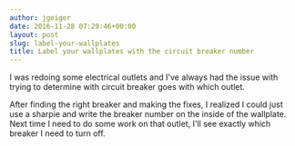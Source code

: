 ```yaml
---
author: jgeiger
date: 2016-11-28 07:29:46+00:00
layout: post
slug: label-your-wallplates
title: Label your wallplates with the circuit breaker number
---
```


I was redoing some electrical outlets and I've always had the issue with trying to determine with circuit breaker goes with which outlet. 

After finding the right breaker and making the fixes, I realized I could just use a sharpie and write the breaker number on the inside of the wallplate. Next time I need to do some work on that outlet, I'll see exactly which breaker I need to turn off.
